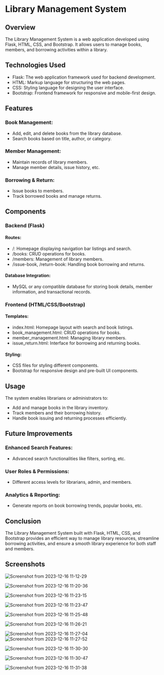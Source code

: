 # Library Management System

## Overview
The Library Management System is a web application developed using Flask, HTML, CSS, and Bootstrap. It allows users to manage books, members, and borrowing activities within a library.

## Technologies Used
- Flask: The web application framework used for backend development.
- HTML: Markup language for structuring the web pages.
- CSS: Styling language for designing the user interface.
- Bootstrap: Frontend framework for responsive and mobile-first design.

## Features
### Book Management:
- Add, edit, and delete books from the library database.
- Search books based on title, author, or category.

### Member Management:
- Maintain records of library members.
- Manage member details, issue history, etc.

### Borrowing & Return:
- Issue books to members.
- Track borrowed books and manage returns.

## Components
### Backend (Flask)
#### Routes:
- /: Homepage displaying navigation bar listings and search.
- /books: CRUD operations for books.
- /members: Management of library members.
- /issue-book, /return-book: Handling book borrowing and returns.

#### Database Integration:
- MySQL or any compatible database for storing book details, member information, and transactional records.

### Frontend (HTML/CSS/Bootstrap)
#### Templates:
- index.html: Homepage layout with search and book listings.
- book_management.html: CRUD operations for books.
- member_management.html: Managing library members.
- issue_return.html: Interface for borrowing and returning books.

#### Styling:
- CSS files for styling different components.
- Bootstrap for responsive design and pre-built UI components.

## Usage
The system enables librarians or administrators to:
- Add and manage books in the library inventory.
- Track members and their borrowing history.
- Handle book issuing and returning processes efficiently.

## Future Improvements
### Enhanced Search Features:
- Advanced search functionalities like filters, sorting, etc.

### User Roles & Permissions:
- Different access levels for librarians, admin, and members.

### Analytics & Reporting:
- Generate reports on book borrowing trends, popular books, etc.

## Conclusion
The Library Management System built with Flask, HTML, CSS, and Bootstrap provides an efficient way to manage library resources, streamline borrowing activities, and ensure a smooth library experience for both staff and members.

## Screenshots
![Screenshot from 2023-12-16 11-12-29](https://github.com/Anshita-jain-617/Frappe-LMS/assets/116895741/e60acb12-af6e-4e9a-b373-ab5ba17bd701)

![Screenshot from 2023-12-16 11-20-36](https://github.com/Anshita-jain-617/Frappe-LMS/assets/116895741/bc699ed3-93bc-473f-bea7-50ddbe6d7ce2)

![Screenshot from 2023-12-16 11-23-15](https://github.com/Anshita-jain-617/Frappe-LMS/assets/116895741/8b6298ca-cc1e-4767-a57c-3ae917277ce3)

![Screenshot from 2023-12-16 11-23-47](https://github.com/Anshita-jain-617/Frappe-LMS/assets/116895741/4f4c0289-5575-4882-b2bd-0b7ed6c90832)

![Screenshot from 2023-12-16 11-25-48](https://github.com/Anshita-jain-617/Frappe-LMS/assets/116895741/74ba705b-cd74-4bdc-af3e-2705c800427f)

![Screenshot from 2023-12-16 11-26-21](https://github.com/Anshita-jain-617/Frappe-LMS/assets/116895741/61973166-f2d7-4166-92dd-96ec1a692099)

![Screenshot from 2023-12-16 11-27-04](https://github.com/Anshita-jain-617/Frappe-LMS/assets/116895741/44714921-4093-4ae5-88a1-b417ef4a0a4e)
![Screenshot from 2023-12-16 11-27-52](https://github.com/Anshita-jain-617/Frappe-LMS/assets/116895741/74a691cd-5da9-40d9-a054-aebfbe34bf0d)

![Screenshot from 2023-12-16 11-30-30](https://github.com/Anshita-jain-617/Frappe-LMS/assets/116895741/02aaa6d3-fe98-4c21-b3a9-b83b6cc3a8e2)

![Screenshot from 2023-12-16 11-30-47](https://github.com/Anshita-jain-617/Frappe-LMS/assets/116895741/b2db9377-70b6-49c3-ad51-c51dff99a40f)

![Screenshot from 2023-12-16 11-31-38](https://github.com/Anshita-jain-617/Frappe-LMS/assets/116895741/273cf44b-87a8-4fbd-a485-6cafe0e628ae)





















